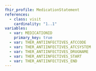 ```yaml
---
fhir_profile: MedicationStatement
references:
  - class: visit
    cardinality: "1..1"
variables:
  - var: MEDICATIONID
    primary_key: true
  - var: THER_ANTIINFECTIVES_ATCCODE
  - var: THER_ANTIINFECTIVES_ATCSYSTEM
  - var: THER_ANTIINFECTIVES_DRUGNAME
  - var: THER_ANTIINFECTIVES_START
  - var: THER_ANTIINFECTIVES_END
---
```

